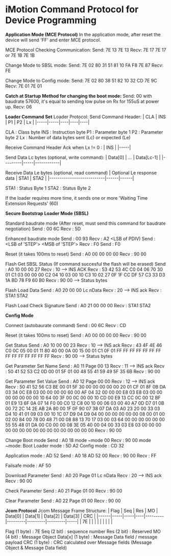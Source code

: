 # iMotion Command Protocol for Device Programming
**Application Mode (MCE Protocol)**
In the application mode, after reset the device will send 'FF' and enter MCE protocol.

MCE Protocol
Checking Communication:
Send:
7E 13 7E 13
Recv:
7E 17 7E 17
or
7E 1B 7E 1B

Change Mode to SBSL mode:
Send:
7E 02 80 31 51 81 10 FA F8 7E 87
Recv:
FE

Change Mode to Config mode:
Send:
7E 02 80 38 51 82 10 32 CD 7E 9C
Recv:
7E 01 7E 01

**Catch at Startup Method for changing the boot mode:**
Send: 00 with baudrate 57600, it's equal to sending low pulse on Rx for 155uS at power up.
Recv: 06

**Loader Command Set**
Loader Protocol:
Send Command Header:
| CLA | INS | P1 | P2 | Lx |
|-----|-----|----|----|----|

CLA : Class byte
INS : Instruction byte
P1  : Parameter byte 1
P2  : Parameter byte 2
Lx  : Number of data bytes sent (Lc) or expected (Le)

Receive Command Header Ack when Lx != 0 :
| INS |
|-----|

Send Data Lc bytes (optional, write command):
| Data[0] | ... | Data[Lc-1] |
|---------|-----|------------|

Receive Data Le bytes (optional, read command)
| Optional Le response data | STA1 | STA2 |
|---------------------------|------|------|

STA1 : Status Byte 1
STA2 : Status Byte 2

If the loader requires more time, it sends one or more 'Waiting Time Extension Requests' (60)

**Secure Bootstrap Loader Mode (SBSL)**

Standard baudrate mode (After reset, must send this command for baudrate negotiation)
Send : 00 6C
Recv : 5D

Enhanced baudrate mode
Send : 00 93
Recv : A2 <MSB of PDIV> <LSB of PDIV)
Send : <LSB of 'STEP'> <MSB of 'STEP'>
Recv : F0
Send : F0

Reset (it takes 100ms to reset)
Send : A0 00 00 00 00
Recv : 90 00

Flash Get SBSL Status (If command succesful the flash will be erased)
Send : A0 10 00 00 27
Recv : 10 --> INS ACK 
Recv : 53 42 53 4C C0 04 06 70 30 01 C1 03 00 00 00 C2 04 10 03 00 10 C3 10 02 27 0F 1F CC DF 57 C3 33 D3 1A BD 78 F9 60 B0 
Recv : 90 00 --> Status bytes

Flash Load Data
Send : A0 20 00 00 Lc nData
Recv : 20 --> INS ack
Recv : STA1 STA2

Flash Load Check Signature
Send : A0 21 00 00 00
Recv : STA1 STA2

**Config Mode**

Connect (autobaurate command)
Send : 00 6C
Recv : CD

Reset (it takes 100ms to reset)
Send : A0 00 00 00 00
Recv : 90 00

Get Status
Send : A0 10 00 00 23
Recv : 10 --> INS ack
Recv : 43 4F 4E 46 C0 0C 05 00 01 11 80 40 00 0A 00 15 00 01 C1 0F 01 FF FF FF FF FF FF FF FF FF FF FF FF FF FF
Recv : 90 00 --> Status bytes

Get Parameter Set Name
Send : A0 11 Page 00 13
Recv : 11 --> INS ack
Recv : 50 41 52 53 C2 0D 00 01 5F 01 00 48 55 41 59 49 5F 35 6B
Recv : 90 00

Get Parameter Set Value
Send : A0 12 Page 00 00
Recv : 12 --> INS ack
Recv : 50 41 52 56 C3 BE 00 01 5F 30 00 00 00 00 00 20 01 CF 01 8F 0B DA 03 34 0C E8 03 00 00 00 00 60 00 AF 04 32 00 00 00 E8 03 E8 03 00 00 00 00 00 00 00 10 64 00 3F 00 0C 00 00 10 CD 00 E9 13 CC 0C 00 12 BF 01 E9 13 6F 0A 07 14 F0 00 C0 12 C8 00 10 00 06 03 00 40 A7 0D D7 01 0B 00 72 2C 14 2E AB 2A 80 00 1F 0F 90 07 38 07 DA 03 A0 23 20 00 33 03 D4 10 41 01 09 03 00 10 1C 07 D9 04 D9 04 00 00 00 00 00 00 08 00 01 00 02 00 84 00 78 00 48 71 00 08 88 13 70 17 03 00 03 64 00 00 00 00 00 00 55 55 48 01 DA 00 C0 00 00 08 3E 05 40 00 04 00 33 03 E8 03 00 00 00 00 00 00 00 00 00 00 00 00 00 00 00 00
Recv : 90 00

Change Boot mode
Send : A0 18 mode ~mode 00
Recv : 90 00
mode ~mode:
Boot Loader mode : 5D A2
Config mode : CD 32

Application mode : AD 52
Send : A0 18 AD 52 00
Recv : 90 00
Recv : FF

Failsafe mode : AF 50

Download Parameter
Send : A0 20 Page 01 Lc nData
Recv : 20 --> INS ack
Recv : 90 00

Check Parameter
Send : A0 21 Page 01 00 
Recv : 90 00

Clear Parameter
Send : A0 22 Page 01 00
Recv : 90 00

**Jcom Protocol**
Jcom Message Frame Structure:
| Flag | Seq | Res | MO | Data[0] | Data[1] | Data[2] | Data[3] | CRC |
|------|-----|-----|----|---------|---------|---------|---------|-----|
| 7E   |     |     |    |         |         |         |         |     |

Flag (1 byte)    : 7E
Seq (2 bit)      : sequence number
Res (2 bit)      : Reserved
MO (4 bit)       : Message Object
Data[x] (1 byte) : Message Data field / message payload
CRC (1 byte)     : CRC calculated over Message fields (Message Object & Message Data field)

